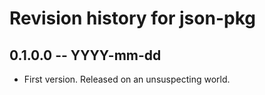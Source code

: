 # Revision history for json-pkg

## 0.1.0.0 -- YYYY-mm-dd

* First version. Released on an unsuspecting world.
